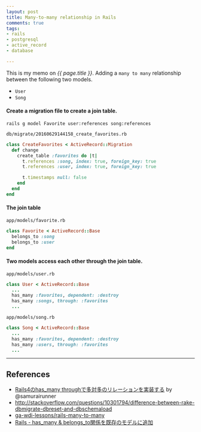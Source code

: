 ```yaml
---
layout: post
title: Many-to-many relationship in Rails
comments: true
tags:
- rails
- postgresql
- active_record
- database

---
```


This is my memo on *{{ page.title }}*.
Adding a `many to many` relationship between the following two models.

- `User`
- `Song`

<!--more-->

#### Create a migration file to create a join table.

```
rails g model Favorite user:references song:references
```

`db/migrate/20160629144158_create_favorites.rb`

```rb
class CreateFavorites < ActiveRecord::Migration
  def change
    create_table :favorites do |t|
      t.references :song, index: true, foreign_key: true
      t.references :user, index: true, foreign_key: true

      t.timestamps null: false
    end
  end
end
```

#### The join table

`app/models/favorite.rb`

```rb
class Favorite < ActiveRecord::Base
  belongs_to :song
  belongs_to :user
end
```

#### Two models access each other through the join table.

`app/models/user.rb`

```rb
class User < ActiveRecord::Base
  ...
  has_many :favorites, dependent: :destroy
  has_many :songs, through: :favorites
  ...
```

`app/models/song.rb`

```rb
class Song < ActiveRecord::Base
  ...
  has_many :favorites, dependent: :destroy
  has_many :users, through: :favorites
  ...
```

---

## References

- [Rails4のhas_many throughで多対多のリレーションを実装する](http://qiita.com/samurairunner/items/cbd91bb9e3f8b0433b99) by @samurairunner
- http://stackoverflow.com/questions/10301794/difference-between-rake-dbmigrate-dbreset-and-dbschemaload
- [ga-wdi-lessons/rails-many-to-many](https://github.com/ga-wdi-lessons/rails-many-to-many)
- [Rails - has_many & belongs_to関係を既存のモデルに追加](http://qiita.com/mnishiguchi/items/35e40ab46ef02d095ce0)
